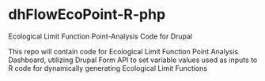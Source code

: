 # dhFlowEcoPoint-R-php
Ecological Limit Function Point-Analysis Code for Drupal

This repo will contain code for Ecological Limit Function Point Analysis Dashboard, utilizing Drupal Form API to set variable values used as inputs to R code for dynamically generating Ecological Limit Functions 
